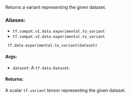 Returns a variant representing the given dataset.
### Aliases:
- `tf.compat.v1.data.experimental.to_variant`
- `tf.compat.v2.data.experimental.to_variant`

```
 tf.data.experimental.to_variant(dataset)
```
#### Args:
- `dataset`: A `tf.data.Dataset`.
#### Returns:
A scalar `tf.variant` tensor representing the given dataset.
